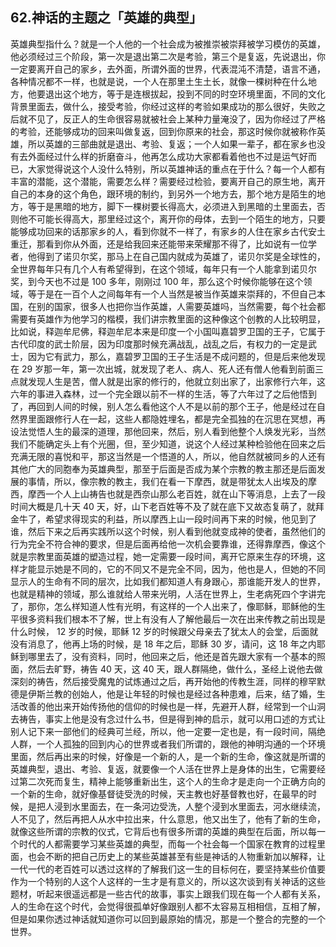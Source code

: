 ## 62.神话的主题之「英雄的典型」
英雄典型指什么？就是一个人他的一个社会成为被推崇被崇拜被学习模仿的英雄，他必须经过三个阶段，第一次是退出第二次是考验，第三个是复返，先说退出，你一定要离开自己的家乡，去外面，所谓外面的世界，代表混沌不清楚，语言不通，各种情况都不一样，也就是说，一个人在那里土生土长，就像一棵树种在什么地方，他要退出这个地方，等于是连根拔起，投到不同的时空环境里面，不同的文化背景里面去，做什么，接受考验，你经过这样的考验如果成功的那么很好，失败之后就不见了，反正人的生命很容易就被社会上某种力量淹没了，因为你经过了严格的考验，还能够成功的回来叫做复返，回到你原来的社会，那这时候你就被称作英雄，所以英雄的三部曲就是退出、考验、复返；一个人如果一辈子，都在家乡也没有去外面经过什么样的折磨奋斗，他再怎么成功大家都看着他也不过是运气好而已，大家觉得说这个人没什么特别，所以英雄神话的重点在于什么？每一个人都有丰富的潜能，这个潜能，需要怎么样？需要经过检验，要离开自己的原生地，离开自己的本身的这个角色，跟环境的制约，到另外一个地方去，那个地方是陌生的地方，等于是黑暗的地方，脚下一棵树要长得高大，必须进入到黑暗的土里面去，否则他不可能长得高大，那里经过这个，离开你的母体，去到一个陌生的地方，只要能够成功回来的话那家乡的人，看到你就不一样了，有家乡的人住在家乡古代安土重迁，那看到你从外面，还是给我回来还能带来荣耀那不得了，比如说有一位学者，他得到了诺贝尔奖，那马上在自己国内就成为英雄了，诺贝尔奖是全球性的，全世界每年只有几个人有希望得到，在这个领域，每年只有一个人能拿到诺贝尔奖，到今天也不过是 100 多年，刚刚过 100 年，那么这个时候你能够在这个领域，等于是在一百个人之间每年有一个人当然是被当作英雄来崇拜的，不但自己本国，在别的国家，很多人也把你当作英雄，人需要英雄吗，当然需要，每个社会都需要有英雄作为他学习的楷模，我们讲宗教里面的这种像这个创教的人比较明显，比如说，释迦牟尼佛，释迦牟尼本来是印度一个小国叫嘉碧罗卫国的王子，它属于古代印度的武士阶层，因为印度那时候充满战乱，战乱之后，有权力的一定是武士，因为它有武力，那么，嘉碧罗卫国的王子生活是不成问题的，但是后来他发现在 29 岁那一年，第一次出城，就发现了老人、病人、死人还有僧人他看到前面三点就发现人生是苦，僧人就是出家的修行的，他就立刻出家了，出家修行六年，这六年的事进入森林，过一个完全跟以前不一样的生活，等了六年过了之后他悟到了，再回到人间的时候，别人怎么看他这个人不是以前的那个王子，他是经过在自然界里面跟修行人在一起，这些人都隐姓埋名，都是完全孤独的在沉思在冥想，再设法觉悟人生的最深的道理，那他回来，然后，别人看到他整个人焕发光彩，当然我们不能确定头上有个光圈，但，至少知道，说这个人经过某种检验他在回来之后充满无限的喜悦和平，那这当然是一个悟道的人，所以，他自然就被同乡的人还有其他广大的同胞奉为英雄典型，那至于后面是否成为某个宗教的教主那还是后面发展的事情，所以，像宗教的教主，我们在看一下摩西，就是带犹太人出埃及的摩西，摩西一个人上山祷告也就是西奈山那么老百姓，就在山下等消息，上去了一段时间大概是几十天 40 天，好，山下老百姓等不及了就在底下又故态复萌了，就拜金牛了，希望求得现实的利益，所以摩西上山一段时间再下来的时候，他见到了谁，然后下来之后再实践所以这个时候，别人看到他就变成神的使者，虽然他们的行为完全不符合神的要求，但是后面再给他一次机会要靠谁，还得靠摩西，像这个就是宗教里面英雄的塑造过程，她一定需要一段时间，离开它原来生存的环境，这样才能显示她是不同的，它的不同又不是完全不同，因为，他也是人，但她的不同显示人的生命有不同的层次，比如我们都知道人有身跟心，那谁能开发人的世界，也就是精神的领域，那么谁就给人带来光明，人活在世界上，生老病死四个字讲完了，那你，怎么样知道人性有光明，有这样的一个人出来了，像耶稣，耶稣他的生平很多资料我们根本不了解，世上有没有人了解他最后一次在出来传教之前出现是什么时候， 12 岁的时候，耶稣 12 岁的时候跟父母亲去了犹太人的会堂，后面就没有消息了，他再上场的时候，是 18 年之后，耶稣 30 岁，请问，这 18 年之内耶稣到哪里去了，没有资料，同时，他回来之后，他还是首先跟大家有一个基本的照面，然后去旷野，祷告 40 天，这 40 天，跟人群隔绝，做什么，圣经上说他去做深刻的祷告，然后接受魔鬼的试炼通过之后，再开始他的传教生涯，同样的穆罕默德是伊斯兰教的创始人，他是让年轻的时候也是经过各种患难，后来，结了婚，生活改善的他出来开始传扬他的信仰的时候也是一样，先避开人群，经常到一个山洞去祷告，事实上他是没有念过什么书，但是得到神的启示，就可以用口述的方式让别人记下来一部他们的经典可兰经，所以，他一定要一定也是，有一段时间，隔绝人群，一个人孤独的回到内心的世界或者我们所谓的，跟他的神明沟通的一个环境里面，然后再出来的时候，好像是一个新的人，是一个新的生命，像这就是所谓的英雄典型，退出、考验、复返，就要像一个人活在世界上是身体的出生，它需要经过第二次死而复生，精神上能够重新出生，这个人的生命才是走向一个正确方向的一个新的生命，就好像基督徒受洗的时候，天主教也好基督教也好，在最早的时候，是把人浸到水里面去，在一条河边受洗，人整个浸到水里面去，河水继续流，人不见了，然后再把人从水中拉出来，什么意思，他又出生了，他有了新的生命，就像这些所谓的宗教的仪式，它背后也有很多所谓的英雄的典型在后面，所以每一个时代的人都需要学习某些英雄的典型，而每一个社会每一个国家在教育的过程里面，也会不断的把自己历史上的某些英雄甚至有些是神话的人物重新加以解释，让一代一代的老百姓可以透过这样的了解我们这一生的目标何在，要坚持某些价值要作为一个特别的人这个人这样的一生才是有意义的，所以这次谈到有关神话的这些题材，听起来很遥远都是一些古代的故事，事实上跟我们现在每一个人都有关系，人的生命在这个时代，会觉得很孤单好像跟别人都不太容易互相相信，互相了解，但是如果你透过神话就知道你可以回到最原始的情况，那是一个整合的完整的一个世界。

